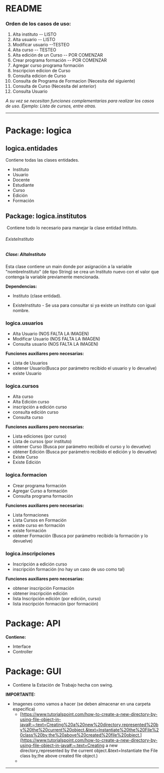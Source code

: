 # README

### Orden de los casos de uso:

1.  Alta instituto -- LISTO
2.  Alta usuario -- LISTO
3.  Modificar usuario --TESTEO
4.  Alta curso -- TESTEO
5.  Alta edición de un Curso -- POR COMENZAR
6.  Crear programa formación -- POR COMENZAR
7.  Agregar curso programa formación
8.  Inscripcion edicion de Curso
9.  Consulta edicion de Curso
10.  Consulta de Programa de Formacion (Necesita del siguiente)
11.  Consulta de Curso (Necesita del anterior)
12.  Consulta Usuario

*A su vez se necesitan funciones complementarias para realizar los casos de uso. Ejemplo: Lista de cursos, entre otras.*

---

# Package: logica

## logica.entidades

Contiene todas las clases entidades.

*   Instituto
*   Usuario
*   Docente
*   Estudiante
*   Curso
*   Edición
*   Formación

## Package: logica.institutos

​	Contiene todo lo necesario para  manejar la clase entidad Intituto.

###### ExisteInstituto



##### Clase: AltaInstituto

Esta clase contiene un main donde por asignación a la variable "nombreInstituto" (de tipo String) se crea un Instituto nuevo con el valor que contenga la variable previamente mencionada. 

**Dependencias:**

*   Instituto (clase entidad).

*   ExisteInstituto - Se usa para consultar si ya existe un instituto con igual nombre.







### logica.usuarios

*   Alta Usuario (NOS FALTA LA IMAGEN)
*   Modificar Usuario (NOS FALTA LA IMAGEN)
*   Consulta usuario (NOS FALTA LA IMAGEN)

**Funciones auxiliares pero necesarias:**

*   Lista de Usuarios
*   obtener Usuario(Busca por parámetro recibido el usuario y lo devuelve)
*   existe Usuario

### logica.cursos

*   Alta curso
*   Alta Edición curso
*   inscripción a edición curso
*   consulta edición curso
*   Consulta curso

**Funciones auxiliares pero necesarias:**

*   Lista ediciones (por curso)
*   Lista de cursos (por instituto)
*   obtener Curso (Busca por parámetro recibido el curso y lo devuelve)
*   obtener Edición (Busca por parámetro recibido el edición y lo devuelve)
*   Existe Curso
*   Existe Edición

### logica.formacion

*   Crear programa formación
*   Agregar Curso a formación
*   Consulta programa formación

**Funciones auxiliares pero necesarias:**

*   Lista formaciones
*   Lista Cursos en Formación
*   existe curso en formación
*   existe formación
*   obtener Formación  (Busca por parámetro recibido la formación y lo devuelve)

### logica.inscripciones

*   Inscripción a edición curso
*   inscripción formación (no hay un caso de uso como tal)

**Funciones auxiliares pero necesarias:**

*   obtener inscripción Formación
*   obtener inscripción edición
*   lista Inscripción edición (por edición, curso)
*   lista inscripción formación (por formación)

# Package: API

**Contiene:**

*   Interface
*   Controller

# Package: GUI

*   Contiene la Estación de Trabajo hecha con swing.

**IMPORTANTE:**

*   Imagenes como vamos a hacer (se deben almacenar en una carpeta especifica)	
    *   [https://www.tutorialspoint.com/how-to-create-a-new-directory-by-using-file-object-in-java#:~:text=Creating%20a%20new%20directory,represented%20by%20the%20current%20object.&text=Instantiate%20the%20File%20class%20by,the%20above%20created%20file%20object.](https://www.tutorialspoint.com/how-to-create-a-new-directory-by-using-file-object-in-java#:~:text=Creating a new directory,represented by the current object.&text=Instantiate the File class by,the above created file object.)
    *   

---